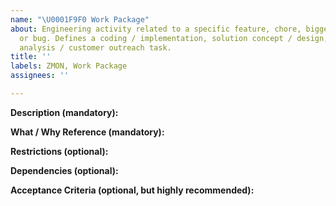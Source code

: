 ```yaml
---
name: "\U0001F9F0 Work Package"
about: Engineering activity related to a specific feature, chore, bigger support issue
  or bug. Defines a coding / implementation, solution concept / design, or requirement
  analysis / customer outreach task.
title: ''
labels: ZMON, Work Package
assignees: ''

---
```


**Description (mandatory):**
<!-- Describe what has to be delivered and what components are affected. -->
<!-- Describe the activities using technical implementation terms. -->
**What / Why Reference (mandatory):**
<!-- Reference link to prioritized feature, operational issue or support request ticket
**Design concept (optional for 'ready', but mandatory latest for DoD):**
<!--Short description of the design, or... 
reference link to Architecture Decision Record, or solution design paper. -->
**Restrictions (optional):**
<!--  Mention aspects that one might expect to be covered by work package, but isn't. -->
**Dependencies (optional):**
<!-- List input dependencies to other work packages, or stakeholder clarifications etc. 
List output stakeholder synchronizations needed for 'putting into production'. -->
**Acceptance Criteria (optional, but highly recommended):**
